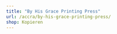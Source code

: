```yaml
---
title: "By His Grace Printing Press"
url: /accra/by-his-grace-printing-press/
shop: Kopieren
---
```

